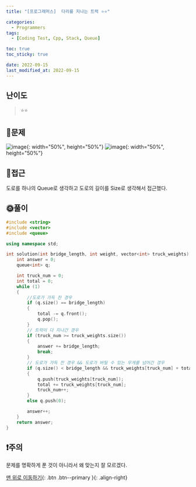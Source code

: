 ```yaml
---
title: "[프로그래머스]  다리를 지나는 트럭 ⭐⭐"

categories:
  - Programmers
tags:
  - [Coding Test, Cpp, Stack, Queue]

toc: true
toc_sticky: true

date: 2022-09-15
last_modified_at: 2022-09-15
---
```


## 난이도

> ⭐⭐

## 📜문제

![image](https://user-images.githubusercontent.com/81313733/190311558-bed769a3-3ebf-4212-bcd8-0b324f58255f.png){: width="50%", height="50%"}
![image](https://user-images.githubusercontent.com/81313733/190312049-e880ef2b-4252-4474-9c3d-f81f5be5ead0.png){: width="50%", height="50%"}

## 🔎접근

도로를 하나의 Queue로 생각하고 도로의 길이를 Size로 생각해서 접근했다.

## 🌞풀이

```c++
#include <string>
#include <vector>
#include <queue>

using namespace std;

int solution(int bridge_length, int weight, vector<int> truck_weights) {
    int answer = 0;
    queue<int> q;

    int truck_num = 0;
    int total = 0;
    while (1)
    {
        //도로가 가득 찬 경우
        if (q.size() == bridge_length)
        {
            total -= q.front();
            q.pop();
        }
        // 트럭이 다 지나간 경우
        if (truck_num >= truck_weights.size())
        {
            answer += bridge_length;
            break;
        }
        // 도로가 가득 찬 경우 && 도로가 버틸 수 있는 무게를 넘어간 경우
        if (q.size() < bridge_length && truck_weights[truck_num] + total <= weight)
        {
            q.push(truck_weights[truck_num]);
            total += truck_weights[truck_num];
            truck_num++;
        }
        else q.push(0);

        answer++;
    }
    return answer;
}
```

## ❗주의

문제를 명확하게 푼 것이 아니라서 왜 맞는지 잘 모르겠다.

[맨 위로 이동하기](#){: .btn .btn--primary }{: .align-right}
